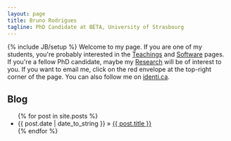 ```yaml
---
layout: page
title: Bruno Rodrigues
tagline: PhD Candidate at BÉTA, University of Strasbourg
---
```

{% include JB/setup %}
Welcome to my page.
If you are one of my students, you're probably interested in the [Teachings](/pages/Teachings.html) and [Software](/pages/software.html) pages. If you're a fellow PhD candidate, maybe my [Research](/pages/Research.html) will be of interest to you. If you want to email me, click on the red envelope at the top-right corner of the page. You can also follow me on [identi.ca](www.identi.ca/brodrigues).
  
## Blog

<ul class="posts">
  {% for post in site.posts %}
    <li><span>{{ post.date | date_to_string }}</span> &raquo; <a href="{{ BASE_PATH }}{{ post.url }}">{{ post.title }}</a></li>
  {% endfor %}
</ul>


